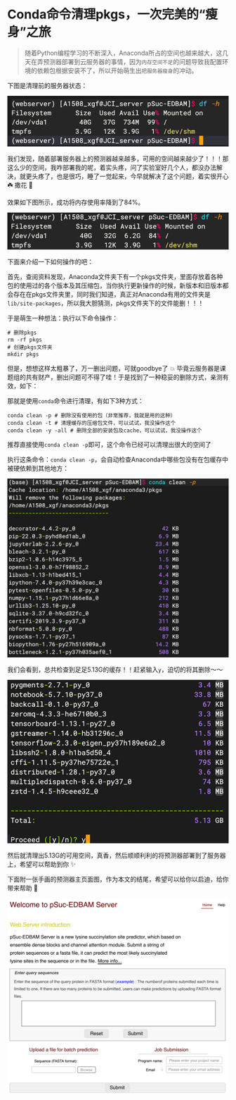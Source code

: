 # Conda命令清理pkgs，一次完美的“瘦身”之旅

> 随着Python编程学习的不断深入，Anaconda所占的空间也越来越大，这几天在弄预测器部署到云服务器的事情，因为`内存空间不足`的问题导致我配置环境的依赖包根据安装不了，所以开始萌生出`把服务器瘦身`的冲动。

下图是清理前的服务器状态：

![](../../../images/20220506-01-清理pkgs.png)

我们发现，随着部署服务器上的预测器越来越多，可用的空间越来越少了！！！那这么少的空间，我咋部署我的呢，着实头疼，问了实验室好几个人，都没办法解决，就更头疼了，也是很巧，睡了一觉起来，今早就解决了这个问题，着实很开心 ☘️ 撒花 🎉

效果如下图所示，成功将内存使用率降到了84%。

![](../../../images/20220506-02-清理pkgs.png)

下面来介绍一下如何操作的吧：

首先，查阅资料发现，Anaconda文件夹下有一个pkgs文件夹，里面存放着各种包的使用过的各个版本及其压缩包，当你执行更新操作的时候，新版本和旧版本都会存在在pkgs文件夹里，同时我们知道，真正对Anaconda有用的文件夹是`lib/site-packages`，所以我大胆猜测，pkgs文件夹下的文件能删！！！

于是萌生一种想法：执行以下命令操作：

```shell
# 删除pkgs
rm -rf pkgs
# 创建pkgs文件夹
mkdir pkgs
```

但是，想想这样太粗暴了，万一删出问题，可就goodbye了 💥 毕竟云服务器是课题组的共有财产，删出问题可不得了哇！于是找到了一种稳妥的删除方式，亲测有效，如下：

那就是使用`conda`命令进行清理，有如下3种方式：

```shell
conda clean -p # 删除没有使用的包（非常推荐，我就是用的这种）
conda clean -t # 清理缓存的压缩包文件，可以试试，我没操作这个
conda clean -y -all # 删除全部的安装包及cache，可以试试，我没操作这个
```

推荐直接使用`conda clean -p`即可，这个命令已经可以清理出很大的空间了

执行这条命令：`conda clean -p`，会自动检查Anaconda中哪些包没有在包缓存中被硬依赖到其他地方：

![](../../../images/20220506-03-清理pkgs.png)

我们会看到，总共检查到足足5.13G的缓存！！赶紧输入`y`，迫切的将其删除～～

![](../../../images/20220506-04-清理pkgs.png)

然后就清理出5.13G的可用空间，真香，然后顺顺利利的将预测器部署到了服务器上，希望可以帮助到你 ✨

下面附一张手画的预测器主页面图，作为本文的结尾，希望可以给你以启迪，给你带来帮助 🌈

![](../../../images/20220506-05-清理pkgs.png)













